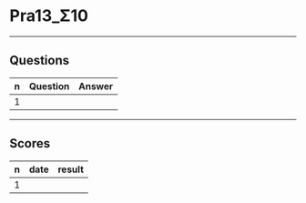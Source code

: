 # Pra13_Σ10

---

## Questions
|n|Question|Answer|
|-|--------|------|
|1|

---

## Scores
|n|date|result|
|-|----|------|
|1|
